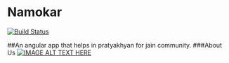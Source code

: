 # Namokar
[![Build Status](https://dev.azure.com/Namokar/Namokar/_apis/build/status/muskanbararia.Namokar?branchName=master)](https://dev.azure.com/Namokar/Namokar/_build/latest?definitionId=1&branchName=master)


##An angular app that helps in pratyakhyan for jain community.
###About Us
[![IMAGE ALT TEXT HERE](https://img.youtube.com/vi/gNkzpT4xSx4/0.jpg)](https://www.youtube.com/watch?v=gNkzpT4xSx4)
